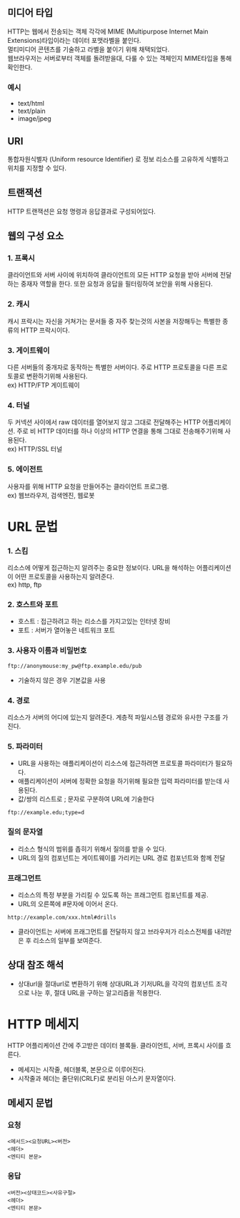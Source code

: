 ## 미디어 타입
HTTP는 웹에서 전송되는 객체 각각에 MIME (Multipurpose Internet Main Extensions)타입이라는 데이터 포맷라벨을 붙인다.  
멀티미디어 콘텐츠를 기술하고 라벨을 붙이기 위해 채택되었다.  
웹브라우저는 서버로부터 객체를 돌려받을대, 다룰 수 있는 객체인지 MIME타입을 통해 확인한다.  
### 예시
- text/html
- text/plain
- image/jpeg

## URI
통합자원식별자 (Uniform resource Identifier) 로 정보 리소스를 고유하게 식별하고 위치를 지정할 수 있다.

## 트랜잭션
HTTP 트랜잭션은 요청 명령과 응답결과로 구성되어있다. 

## 웹의 구성 요소

### 1. 프록시
클라이언트와 서버 사이에 위치하여 클라이언트의 모든 HTTP 요청을 받아 서버에 전달하는 중재자 역할을 한다. 또한 요청과 응답을 필터링하여 보안을 위해 사용된다.

### 2. 캐시
캐시 프락시는 자신을 거쳐가는 문서들 중 자주 찾는것의 사본을 저장해두는 특별한 종류의 HTTP 프락시이다. 

### 3. 게이트웨이
다른 서버들의 중개자로 동작하는 특별한 서버이다. 주로 HTTP 프로토콜을 다른 프로토콜로 변환하기위해 사용된다.  
ex) HTTP/FTP 게이트웨이

### 4. 터널
두 커넥션 사이에서 raw 데이터를 열어보지 않고 그대로 전달해주는 HTTP 어플리케이션. 주로 비 HTTP 데이터를 하나 이상의 HTTP 연결을 통해 그대로 전송해주기위해 사용된다.  
ex) HTTP/SSL 터널

### 5. 에이전트
사용자를 위해 HTTP 요청을 만들어주는 클라이언트 프로그램.   
ex) 웹브라우저, 검색엔진, 웹로봇

# URL 문법
### 1. 스킴
리소스에 어떻게 접근하는지 알려주는 중요한 정보이다. URL을 해석하는 어플리케이션이 어떤 프로토콜을 사용하는지 알려준다.  
ex) http, ftp

### 2. 호스트와 포트
- 호스트 : 접근하려고 하는 리소스를 가지고있는 인터넷 장비
- 포트 : 서버가 열어놓은 네트워크 포트

### 3. 사용자 이름과 비밀번호
```
ftp://anonymouse:my_pw@ftp.example.edu/pub
```
- 기술하지 않은 경우 기본값을 사용

### 4. 경로
리소스가 서버의 어디에 있는지 알려준다. 계층적 파일시스템 경로와 유사한 구조를 가진다.

### 5. 파라미터
- URL을 사용하는 애플리케이션이 리소스에 접근하려면 프로토콜 파라미터가 필요하다.
- 애플리케이션이 서버에 정확한 요청을 하기위해 필요한 입력 파라미터를 받는데 사용된다.
- 값/쌍의 리스트로 ; 문자로 구분하여 URL에 기술한다
```
ftp://example.edu;type=d
```

### 질의 문자열
- 리소스 형식의 범위를 좁히기 위해서 질의를 받을 수 있다.
- URL의 질의 컴포넌트는 게이트웨이를 가리키는 URL 경로 컴포넌트와 함께 전달

### 프래그먼트
- 리소스의 특정 부분을 가리킬 수 있도록 하는 프래그먼트 컴포넌트를 제공.
- URL의 오른쪽에 #문자에 이어서 온다.
```
http://example.com/xxx.html#drills
```
- 클라이언트는 서버에 프래그먼트를 전달하지 않고 브라우저가 리소스전체를 내려받은 후 리소스의 일부를 보여준다.

## 상대 참조 해석
- 상대url을 절대url로 변환하기 위해 상대URL과 기저URL을 각각의 컴포넌트 조각으로 나눈 후, 절대 URL을 구하는 알고리즘을 적용한다.      

# HTTP 메세지
HTTP 어플리케이션 간에 주고받은 데이터 블록들. 클라이언트, 서버, 프록시 사이를 흐른다.
- 메세지는 시작줄, 헤더블록, 본문으로 이루어진다.
- 시작줄과 헤더는 줄단위(CRLF)로 분리된 아스키 문자열이다.


## 메세지 문법
### 요청
```
<메서드><요청URL><버전>
<헤더>
<엔티티 본문>
```
### 응답
```
<버전><상태코드><사유구절>
<헤더>
<엔티티 본문>
```
